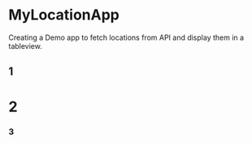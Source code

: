 # MyLocationApp
Creating a Demo app to fetch locations from API and display them in a tableview.

## 1
# 2
### 3
